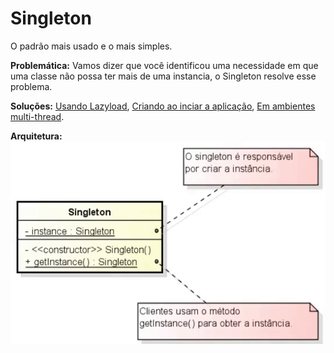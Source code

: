 # Singleton

O padrão mais usado e o mais simples.

**Problemática:** Vamos dizer que você identificou uma necessidade em que uma classe não possa ter mais de uma instancia, o Singleton resolve esse problema.

**Soluções:** [Usando Lazyload](src/github/singleton/SecurityManager1.java), [Criando ao inciar a aplicação](src/github/singleton/SecurityManager2.java), [Em ambientes multi-thread](src/github/singleton/SecurityManager3.java).

**Arquitetura:**<br />
![Singleton](assets/singleton.png)
